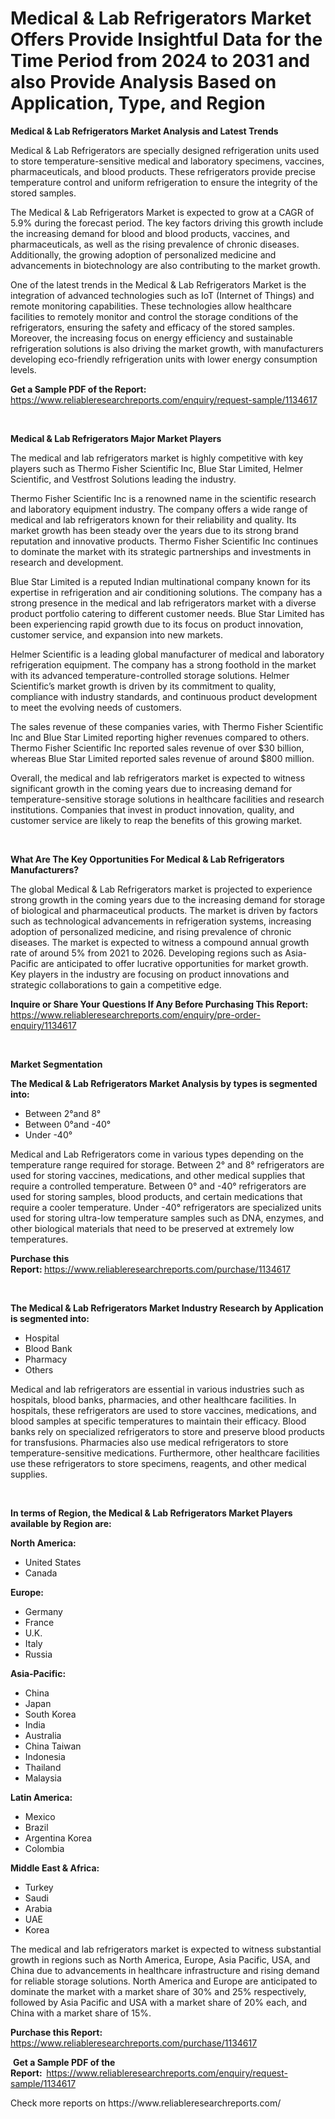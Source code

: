 <p><h1>Medical & Lab Refrigerators Market Offers Provide Insightful Data for the Time Period from 2024 to 2031 and also Provide Analysis Based on Application, Type, and Region</h1></p><p><strong>Medical & Lab Refrigerators Market Analysis and Latest Trends</strong></p>
<p><p>Medical & Lab Refrigerators are specially designed refrigeration units used to store temperature-sensitive medical and laboratory specimens, vaccines, pharmaceuticals, and blood products. These refrigerators provide precise temperature control and uniform refrigeration to ensure the integrity of the stored samples.</p><p>The Medical & Lab Refrigerators Market is expected to grow at a CAGR of 5.9% during the forecast period. The key factors driving this growth include the increasing demand for blood and blood products, vaccines, and pharmaceuticals, as well as the rising prevalence of chronic diseases. Additionally, the growing adoption of personalized medicine and advancements in biotechnology are also contributing to the market growth.</p><p>One of the latest trends in the Medical & Lab Refrigerators Market is the integration of advanced technologies such as IoT (Internet of Things) and remote monitoring capabilities. These technologies allow healthcare facilities to remotely monitor and control the storage conditions of the refrigerators, ensuring the safety and efficacy of the stored samples. Moreover, the increasing focus on energy efficiency and sustainable refrigeration solutions is also driving the market growth, with manufacturers developing eco-friendly refrigeration units with lower energy consumption levels.</p></p>
<p><strong>Get a Sample PDF of the Report:&nbsp;</strong> <a href="https://www.reliableresearchreports.com/enquiry/request-sample/1134617">https://www.reliableresearchreports.com/enquiry/request-sample/1134617</a></p>
<p>&nbsp;</p>
<p><strong>Medical & Lab Refrigerators Major Market Players</strong></p>
<p><p>The medical and lab refrigerators market is highly competitive with key players such as Thermo Fisher Scientific Inc, Blue Star Limited, Helmer Scientific, and Vestfrost Solutions leading the industry. </p><p>Thermo Fisher Scientific Inc is a renowned name in the scientific research and laboratory equipment industry. The company offers a wide range of medical and lab refrigerators known for their reliability and quality. Its market growth has been steady over the years due to its strong brand reputation and innovative products. Thermo Fisher Scientific Inc continues to dominate the market with its strategic partnerships and investments in research and development.</p><p>Blue Star Limited is a reputed Indian multinational company known for its expertise in refrigeration and air conditioning solutions. The company has a strong presence in the medical and lab refrigerators market with a diverse product portfolio catering to different customer needs. Blue Star Limited has been experiencing rapid growth due to its focus on product innovation, customer service, and expansion into new markets.</p><p>Helmer Scientific is a leading global manufacturer of medical and laboratory refrigeration equipment. The company has a strong foothold in the market with its advanced temperature-controlled storage solutions. Helmer Scientific’s market growth is driven by its commitment to quality, compliance with industry standards, and continuous product development to meet the evolving needs of customers.</p><p>The sales revenue of these companies varies, with Thermo Fisher Scientific Inc and Blue Star Limited reporting higher revenues compared to others. Thermo Fisher Scientific Inc reported sales revenue of over $30 billion, whereas Blue Star Limited reported sales revenue of around $800 million.</p><p>Overall, the medical and lab refrigerators market is expected to witness significant growth in the coming years due to increasing demand for temperature-sensitive storage solutions in healthcare facilities and research institutions. Companies that invest in product innovation, quality, and customer service are likely to reap the benefits of this growing market.</p></p>
<p>&nbsp;</p>
<p><strong>What Are The Key Opportunities For Medical & Lab Refrigerators Manufacturers?</strong></p>
<p><p>The global Medical & Lab Refrigerators market is projected to experience strong growth in the coming years due to the increasing demand for storage of biological and pharmaceutical products. The market is driven by factors such as technological advancements in refrigeration systems, increasing adoption of personalized medicine, and rising prevalence of chronic diseases. The market is expected to witness a compound annual growth rate of around 5% from 2021 to 2026. Developing regions such as Asia-Pacific are anticipated to offer lucrative opportunities for market growth. Key players in the industry are focusing on product innovations and strategic collaborations to gain a competitive edge.</p></p>
<p><strong>Inquire or Share Your Questions If Any Before Purchasing This Report:</strong> <a href="https://www.reliableresearchreports.com/enquiry/pre-order-enquiry/1134617">https://www.reliableresearchreports.com/enquiry/pre-order-enquiry/1134617</a></p>
<p>&nbsp;</p>
<p><strong>Market Segmentation</strong></p>
<p><strong>The Medical & Lab Refrigerators Market Analysis by types is segmented into:</strong></p>
<p><ul><li>Between 2°and 8°</li><li>Between 0°and -40°</li><li>Under -40°</li></ul></p>
<p><p>Medical and Lab Refrigerators come in various types depending on the temperature range required for storage. Between 2° and 8° refrigerators are used for storing vaccines, medications, and other medical supplies that require a controlled temperature. Between 0° and -40° refrigerators are used for storing samples, blood products, and certain medications that require a cooler temperature. Under -40° refrigerators are specialized units used for storing ultra-low temperature samples such as DNA, enzymes, and other biological materials that need to be preserved at extremely low temperatures.</p></p>
<p><strong>Purchase this Report:&nbsp;</strong><a href="https://www.reliableresearchreports.com/purchase/1134617">https://www.reliableresearchreports.com/purchase/1134617</a></p>
<p>&nbsp;</p>
<p><strong>The Medical & Lab Refrigerators Market Industry Research by Application is segmented into:</strong></p>
<p><ul><li>Hospital</li><li>Blood Bank</li><li>Pharmacy</li><li>Others</li></ul></p>
<p><p>Medical and lab refrigerators are essential in various industries such as hospitals, blood banks, pharmacies, and other healthcare facilities. In hospitals, these refrigerators are used to store vaccines, medications, and blood samples at specific temperatures to maintain their efficacy. Blood banks rely on specialized refrigerators to store and preserve blood products for transfusions. Pharmacies also use medical refrigerators to store temperature-sensitive medications. Furthermore, other healthcare facilities use these refrigerators to store specimens, reagents, and other medical supplies.</p></p>
<p>&nbsp;</p>
<p><strong>In terms of Region, the Medical & Lab Refrigerators Market Players available by Region are:</strong></p>
<p>
    <p> <strong> North America: </strong>
        <ul>
            <li>United States</li>
            <li>Canada</li>
        </ul>
        </p> 
    <p> <strong> Europe: </strong>
        <ul>
            <li>Germany</li>
            <li>France</li>
            <li>U.K.</li>
            <li>Italy</li>
            <li>Russia</li>
        </ul>
        </p> 
    <p> <strong> Asia-Pacific: </strong>
        <ul>
            <li>China</li>
            <li>Japan</li>
            <li>South Korea</li>
            <li>India</li>
            <li>Australia</li>
            <li>China Taiwan</li>
            <li>Indonesia</li>
            <li>Thailand</li>
            <li>Malaysia</li>
        </ul>
        </p> 
    <p> <strong> Latin America: </strong>
        <ul>
            <li>Mexico</li>
            <li>Brazil</li>
            <li>Argentina Korea</li>
            <li>Colombia</li>
        </ul>
        </p> 
    <p> <strong> Middle East & Africa: </strong>
        <ul>
            <li>Turkey</li>
            <li>Saudi</li>
            <li>Arabia</li>
            <li>UAE</li>
            <li>Korea</li>
        </ul>
    </p>
    </p>
<p><p>The medical and lab refrigerators market is expected to witness substantial growth in regions such as North America, Europe, Asia Pacific, USA, and China due to advancements in healthcare infrastructure and rising demand for reliable storage solutions. North America and Europe are anticipated to dominate the market with a market share of 30% and 25% respectively, followed by Asia Pacific and USA with a market share of 20% each, and China with a market share of 15%.</p></p>
<p><strong>Purchase this Report: </strong><a href="https://www.reliableresearchreports.com/purchase/1134617">https://www.reliableresearchreports.com/purchase/1134617</a></p>
<p>&nbsp;<strong>Get a Sample PDF of the Report:&nbsp;&nbsp;</strong><a href="https://www.reliableresearchreports.com/enquiry/request-sample/1134617">https://www.reliableresearchreports.com/enquiry/request-sample/1134617</a></p>
<p><strong></strong></p>
<p>Check more reports on https://www.reliableresearchreports.com/</p>